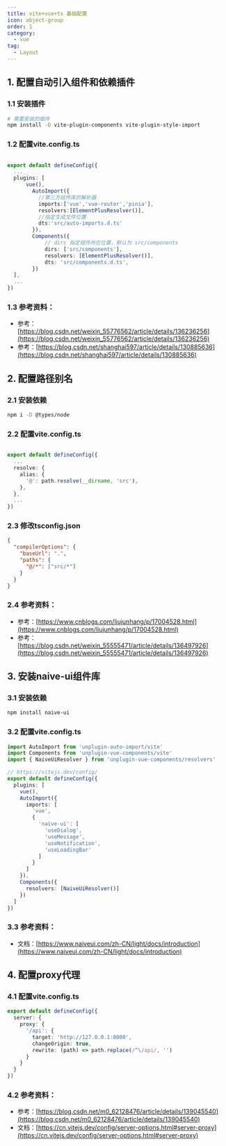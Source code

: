 ```yaml
---
title: vite+vue+ts 基础配置
icon: object-group
order: 1
category:
  - vue
tag:
  - Layout
---
```


## 1. 配置自动引入组件和依赖插件

### 1.1 安装插件
```bash
# 需要安装的插件
npm install -D vite-plugin-components vite-plugin-style-import
```
### 1.2 配置vite.config.ts
```typescript

export default defineConfig({
  ...
  plugins: [
      vue(),
        AutoImport({
          //第三方组件库的解析器
          imports:['vue','vue-router','pinia'],
          resolvers:[ElementPlusResolver()],
          //指定生成文件位置
          dts:'src/auto-imports.d.ts'
        }),
        Components({
            // dirs 指定组件所在位置，默认为 src/components
            dirs: ['src/components'],
            resolvers: [ElementPlusResolver()],
            dts: 'src/components.d.ts',
        })
  ],
  ...
})

```
### 1.3 参考资料：
- 参考：[https://blog.csdn.net/weixin_55776562/article/details/136236256](https://blog.csdn.net/weixin_55776562/article/details/136236256)
- 参考：[https://blog.csdn.net/shanghai597/article/details/130885636](https://blog.csdn.net/shanghai597/article/details/130885636)

## 2. 配置路径别名
### 2.1 安装依赖
```bash
npm i -D @types/node
```
### 2.2 配置vite.config.ts
```typescript

export default defineConfig({
  ...
  resolve: {
    alias: {
      '@': path.resolve(__dirname, 'src'),
    },
  },
  ...
})
```
### 2.3 修改tsconfig.json
```json
{
  "compilerOptions": {
    "baseUrl": ".",
    "paths": {
      "@/*": ["src/*"]
    }
  }
}
```
### 2.4 参考资料：
- 参考：[https://www.cnblogs.com/liujunhang/p/17004528.html](https://www.cnblogs.com/liujunhang/p/17004528.html)
- 参考：[https://blog.csdn.net/weixin_55555471/article/details/136497926](https://blog.csdn.net/weixin_55555471/article/details/136497926)

## 3. 安装naive-ui组件库
### 3.1 安装依赖
```bash
npm install naive-ui
```
### 3.2 配置vite.config.ts
```typescript
import AutoImport from 'unplugin-auto-import/vite'
import Components from 'unplugin-vue-components/vite'
import { NaiveUiResolver } from 'unplugin-vue-components/resolvers'

// https://vitejs.dev/config/
export default defineConfig({
  plugins: [
    vue(),
    AutoImport({
      imports: [
        'vue',
        {
          'naive-ui': [
            'useDialog',
            'useMessage',
            'useNotification',
            'useLoadingBar'
          ]
        }
      ]
    }),
    Components({
      resolvers: [NaiveUiResolver()]
    })
  ]
})
```
### 3.3 参考资料：
- 文档：[https://www.naiveui.com/zh-CN/light/docs/introduction](https://www.naiveui.com/zh-CN/light/docs/introduction)

## 4. 配置proxy代理
### 4.1 配置vite.config.ts
```typescript
export default defineConfig({
  server: {
    proxy: {
      '/api': {
        target: 'http://127.0.0.1:8000',
        changeOrigin: true,
        rewrite: (path) => path.replace(/^\/api/, '')
      }
    }
  }
})
```
### 4.2 参考资料：
- 参考：[https://blog.csdn.net/m0_62128476/article/details/139045540](https://blog.csdn.net/m0_62128476/article/details/139045540)
- 文档：[https://cn.vitejs.dev/config/server-options.html#server-proxy](https://cn.vitejs.dev/config/server-options.html#server-proxy)

